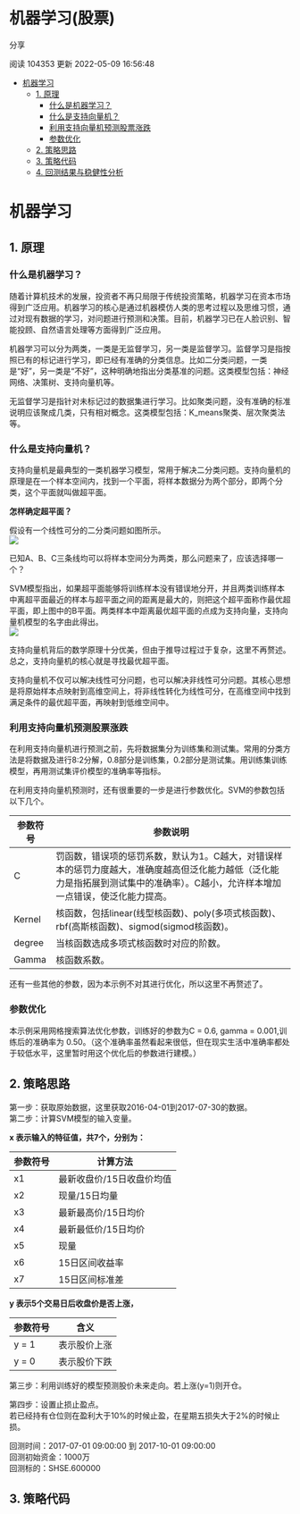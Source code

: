 # 机器学习(股票)

分享

阅读 104353
 更新 2022-05-09 16:56:48

* [机器学习](#fd355596e307767d)
  + [1. 原理](#4d68e06c45acd2a2)
    - [什么是机器学习？](#04cfa6b561edc499)
    - [什么是支持向量机？](#275d1ccb0824bc2f)
    - [利用支持向量机预测股票涨跌](#e6a2445e80d3389e)
    - [参数优化](#c1d8043bae5414dc)
  + [2. 策略思路](#cf0127fe1bcb3311)
  + [3. 策略代码](#69a3fc437f0227e3)
  + [4. 回测结果与稳健性分析](#3e2df45effccee1c)

# 机器学习

## 1. 原理

### 什么是机器学习？

随着计算机技术的发展，投资者不再只局限于传统投资策略，机器学习在资本市场得到广泛应用。机器学习的核心是通过机器模仿人类的思考过程以及思维习惯，通过对现有数据的学习，对问题进行预测和决策。目前，机器学习已在人脸识别、智能投顾、自然语言处理等方面得到广泛应用。

机器学习可以分为两类，一类是无监督学习，另一类是监督学习。监督学习是指按照已有的标记进行学习，即已经有准确的分类信息。比如二分类问题，一类是“好”，另一类是“不好”，这种明确地指出分类基准的问题。这类模型包括：神经网络、决策树、支持向量机等。

无监督学习是指针对未标记过的数据集进行学习。比如聚类问题，没有准确的标准说明应该聚成几类，只有相对概念。这类模型包括：K\_means聚类、层次聚类法等。

### 什么是支持向量机？

支持向量机是最典型的一类机器学习模型，常用于解决二分类问题。支持向量机的原理是在一个样本空间内，找到一个平面，将样本数据分为两个部分，即两个分类，这个平面就叫做超平面。

**怎样确定超平面？**

假设有一个线性可分的二分类问题如图所示。  
![](/uploads/202011/attach_16461d0521da1346.png)

已知A、B、C三条线均可以将样本空间分为两类，那么问题来了，应该选择哪一个？

SVM模型指出，如果超平面能够将训练样本没有错误地分开，并且两类训练样本中离超平面最近的样本与超平面之间的距离是最大的，则把这个超平面称作最优超平面，即上图中的B平面。两类样本中距离最优超平面的点成为支持向量，支持向量机模型的名字由此得出。  
![](/uploads/202011/attach_16461d0732d39ead.png)

支持向量机背后的数学原理十分优美，但由于推导过程过于复杂，这里不再赘述。总之，支持向量机的核心就是寻找最优超平面。

支持向量机不仅可以解决线性可分问题，也可以解决非线性可分问题。其核心思想是将原始样本点映射到高维空间上，将非线性转化为线性可分，在高维空间中找到满足条件的最优超平面，再映射到低维空间中。

### 利用支持向量机预测股票涨跌

在利用支持向量机进行预测之前，先将数据集分为训练集和测试集。常用的分类方法是将数据及进行8:2分解，0.8部分是训练集，0.2部分是测试集。用训练集训练模型，再用测试集评价模型的准确率等指标。

在利用支持向量机预测时，还有很重要的一步是进行参数优化。SVM的参数包括以下几个。

| 参数符号 | 参数说明 |
| --- | --- |
| C | 罚函数，错误项的惩罚系数，默认为1。C越大，对错误样本的惩罚力度越大，准确度越高但泛化能力越低（泛化能力是指拓展到测试集中的准确率）。C越小，允许样本增加一点错误，使泛化能力提高。 |
| Kernel | 核函数，包括linear(线型核函数)、poly(多项式核函数)、rbf(高斯核函数)、sigmod(sigmod核函数)。 |
| degree | 当核函数选成多项式核函数时对应的阶数。 |
| Gamma | 核函数系数。 |

还有一些其他的参数，因为本示例不对其进行优化，所以这里不再赘述了。

### 参数优化

本示例采用网格搜索算法优化参数，训练好的参数为C = 0.6, gamma = 0.001,训练后的准确率为 0.50。（这个准确率虽然看起来很低，但在现实生活中准确率都处于较低水平，这里暂时用这个优化后的参数进行建模。）

## 2. 策略思路

第一步：获取原始数据，这里获取2016-04-01到2017-07-30的数据。  
第二步：计算SVM模型的输入变量。

**x 表示输入的特征值，共7个，分别为：**

| 参数符号 | 计算方法 |
| --- | --- |
| x1 | 最新收盘价/15日收盘价均值 |
| x2 | 现量/15日均量 |
| x3 | 最新最高价/15日均价 |
| x4 | 最新最低价/15日均价 |
| x5 | 现量 |
| x6 | 15日区间收益率 |
| x7 | 15日区间标准差 |

**y 表示5个交易日后收盘价是否上涨，**

| 参数符号 | 含义 |
| --- | --- |
| y = 1 | 表示股价上涨 |
| y = 0 | 表示股价下跌 |

第三步：利用训练好的模型预测股价未来走向。若上涨(y=1)则开仓。

第四步：设置止损止盈点。  
若已经持有仓位则在盈利大于10%的时候止盈，在星期五损失大于2%的时候止损。

回测时间：2017-07-01 09:00:00 到 2017-10-01 09:00:00  
回测初始资金：1000万  
回测标的：SHSE.600000

## 3. 策略代码

```